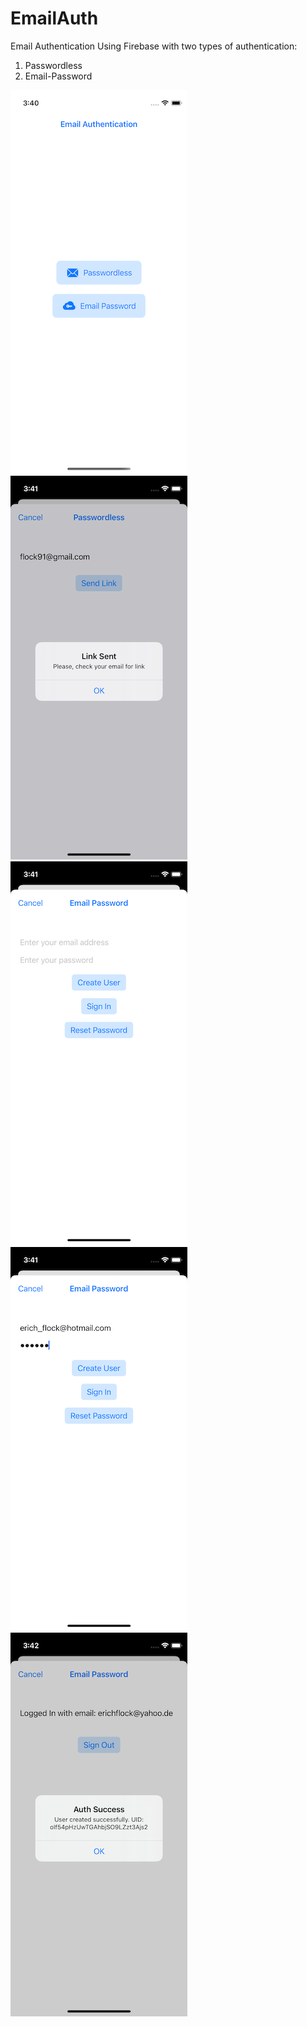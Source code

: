 # EmailAuth
Email Authentication Using Firebase with two types of authentication:
1. Passwordless
2. Email-Password

![Main Page](https://github.com/erichflock/EmailAuth/blob/main/MainPage.png) ![Passwordless](https://github.com/erichflock/EmailAuth/blob/main/Passwordless.png) 
![Email - Password: Empty](https://github.com/erichflock/EmailAuth/blob/main/EmailPassword_Empty.png) ![Email - Password: fulfilled](https://github.com/erichflock/EmailAuth/blob/main/EmailPassword_fulfileld.png) ![Email - Password: Auth Success](https://github.com/erichflock/EmailAuth/blob/main/EmailPassword_SignedIn.png)
